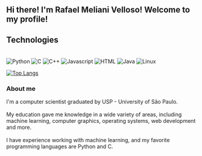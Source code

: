 ## Hi there! I'm Rafael Meliani Velloso! Welcome to my profile!

## Technologies

<div style="display: inline-block;"><br/>
  <img align="center" alt="Python" src="https://img.shields.io/badge/Python-14354C?style=for-the-badge&logo=python&logoColor=white"/>
  <img align="center" alt="C" src="https://img.shields.io/badge/C-00599C?style=for-the-badge&logo=c&logoColor=white"/>
  <img align="center" alt="C++" src="https://img.shields.io/badge/C%2B%2B-00599C?style=for-the-badge&logo=c%2B%2B&logoColor=white"/>
  <img align="center" alt="Javascript" src="https://img.shields.io/badge/JavaScript-F7DF1E?style=for-the-badge&logo=javascript&logoColor=black"/>
  <img align="center" alt="HTML" src="https://img.shields.io/badge/HTML5-E34F26?style=for-the-badge&logo=html5&logoColor=white"/>
  <img align="center" alt="Java" src="https://img.shields.io/badge/Java-ED8B00?style=for-the-badge&logo=openjdk&logoColor=white"/>
  <img align="center" alt="Linux" src="https://img.shields.io/badge/Linux-FCC624?style=for-the-badge&logo=linux&logoColor=black"/>
</div><br/>

[![Top Langs](https://github-readme-stats.vercel.app/api/top-langs/?username=Rafael-M-V)](https://github.com/anuraghazra/github-readme-stats)

### About me
I'm a computer scientist graduated by USP - University of São Paulo.<br/><br/>
My education gave me knowledge in a wide variety of areas, including machine learning, computer graphics, operating systems, web development and more.<br/><br/>
I have experience working with machine learning, and my favorite programming languages are Python and C.
